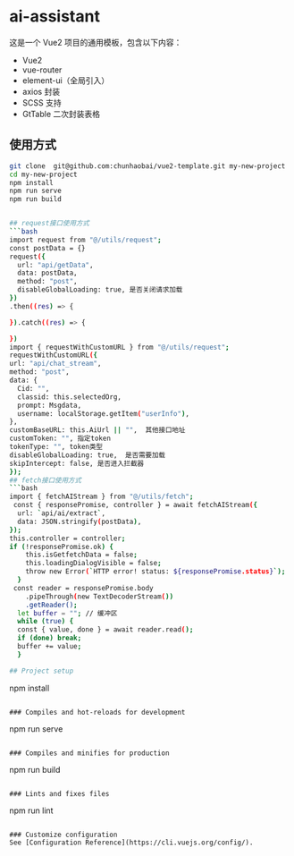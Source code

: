 # ai-assistant

这是一个 Vue2 项目的通用模板，包含以下内容：
- Vue2
- vue-router
- element-ui（全局引入）
- axios 封装
- SCSS 支持
- GtTable 二次封装表格

## 使用方式
```bash
git clone  git@github.com:chunhaobai/vue2-template.git my-new-project
cd my-new-project
npm install
npm run serve
npm run build


## request接口使用方式
```bash
import request from "@/utils/request";
const postData = {}
request({
  url: "api/getData",
  data: postData,
  method: "post",
  disableGlobalLoading: true, 是否关闭请求加载
})
.then((res) => { 

}).catch((res) => {

})
import { requestWithCustomURL } from "@/utils/request";
requestWithCustomURL({
url: "api/chat_stream", 
method: "post",
data: {
  Cid: "",
  classid: this.selectedOrg,
  prompt: Msgdata,
  username: localStorage.getItem("userInfo"),
},
customBaseURL: this.AiUrl || "",  其他接口地址
customToken: "", 指定token
tokenType: "", token类型
disableGlobalLoading: true,  是否需要加载
skipIntercept: false, 是否进入拦截器
});
## fetch接口使用方式
```bash
import { fetchAIStream } from "@/utils/fetch";
 const { responsePromise, controller } = await fetchAIStream({
  url: `api/ai/extract`,
  data: JSON.stringify(postData),
});
this.controller = controller;
if (!responsePromise.ok) {
    this.isGetfetchData = false;
    this.loadingDialogVisible = false;
    throw new Error(`HTTP error! status: ${responsePromise.status}`);
  }
 const reader = responsePromise.body
    .pipeThrough(new TextDecoderStream())
    .getReader();
  let buffer = ""; // 缓冲区
  while (true) {
  const { value, done } = await reader.read();
  if (done) break;
  buffer += value;
  }

## Project setup
```
npm install
```

### Compiles and hot-reloads for development
```
npm run serve
```

### Compiles and minifies for production
```
npm run build
```

### Lints and fixes files
```
npm run lint
```

### Customize configuration
See [Configuration Reference](https://cli.vuejs.org/config/).
